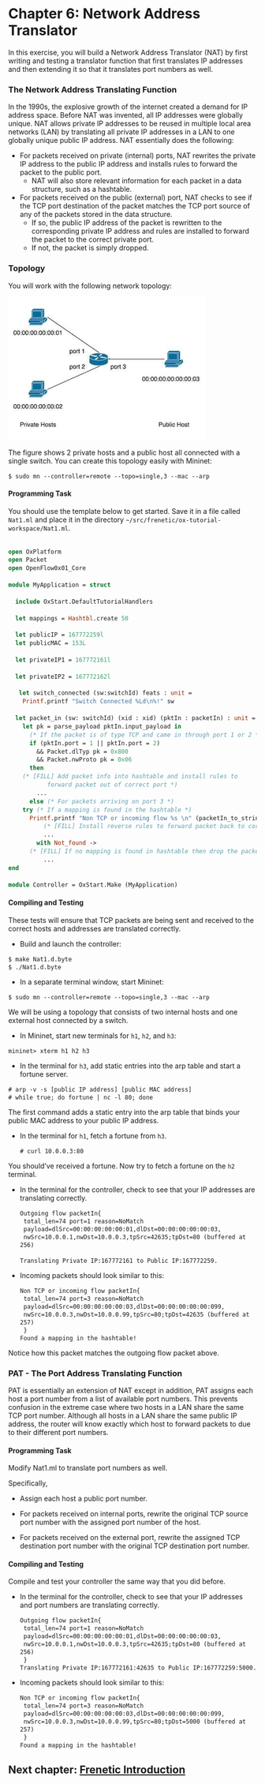 Chapter 6: Network Address Translator
==========================

In this exercise, you will build a Network Address Translator (NAT) by first writing and 
testing a translator function that first translates IP addresses and then extending
it so that it translates port numbers as well.

### The Network Address Translating Function

In the 1990s, the explosive growth of the internet created a demand for IP address space.
Before NAT was invented, all IP addresses were globally unique. NAT allows private IP addresses
to be reused in multiple local area networks (LAN) by translating all private IP addresses in
a LAN to one globally unique public IP address. NAT essentially does the following:

* For packets received on private (internal) ports, NAT rewrites the private IP address 
to the public IP address and installs rules to forward the packet to the public port.
    * NAT will also store relevant information for each packet in a data structure, 
      such as a hashtable.
* For packets received on the public (external) port, NAT checks to see if the TCP port 
  destination of the packet matches the TCP port source of any of the packets stored in
  the data structure.
    * If so, the public IP address of the packet is rewritten to the corresponding private
      IP address and rules are installed to forward the packet to the correct private port.
    * If not, the packet is simply dropped.

### Topology

You will work with the following network topology:

![images](images/NatTopo.jpg)

The figure shows 2 private hosts and a public host all connected with a single switch. You can create this topology easily with Mininet:

```
$ sudo mn --controller=remote --topo=single,3 --mac --arp
```
#### Programming Task

You should use the template below to get started. Save it in a file called `Nat1.ml` and
place it in the directory `~/src/frenetic/ox-tutorial-workspace/Nat1.ml`.

```ocaml

open OxPlatform
open Packet
open OpenFlow0x01_Core

module MyApplication = struct

  include OxStart.DefaultTutorialHandlers

  let mappings = Hashtbl.create 50

  let publicIP = 167772259l
  let publicMAC = 153L

  let privateIP1 = 167772161l

  let privateIP2 = 167772162l

   let switch_connected (sw:switchId) feats : unit = 
    Printf.printf "Switch Connected %Ld\n%!" sw

  let packet_in (sw: switchId) (xid : xid) (pktIn : packetIn) : unit = 
    let pk = parse_payload pktIn.input_payload in
      (* If the packet is of type TCP and came in through port 1 or 2 *)
      if (pktIn.port = 1 || pktIn.port = 2)  
        && Packet.dlTyp pk = 0x800 
        && Packet.nwProto pk = 0x06 
      then
	(* [FILL] Add packet info into hashtable and install rules to 
           forward packet out of correct port *)
        ...
      else (* For packets arriving on port 3 *)
	try (* If a mapping is found in the hashtable *)
	  Printf.printf "Non TCP or incoming flow %s \n" (packetIn_to_string pktIn);
          (* [FILL] Install reverse rules to forward packet back to correct host *)
          ...
        with Not_found -> 
	  (* [FILL] If no mapping is found in hashtable then drop the packet *)
          ...
end

module Controller = OxStart.Make (MyApplication)

```

#### Compiling and Testing

These tests will ensure that TCP packets are being sent and received to the correct hosts
and addresses are translated correctly.

 * Build and launch the controller:

  ```shell
  $ make Nat1.d.byte
  $ ./Nat1.d.byte
  ```

 * In a separate terminal window, start Mininet:

  ```shell
  $ sudo mn --controller=remote --topo=single,3 --mac --arp
  ```

We will be using a topology that consists of two internal hosts and one external host
connected by a switch.

 * In Mininet, start new terminals for `h1`, `h2`, and `h3`:

  ```
  mininet> xterm h1 h2 h3
  ```

 * In the terminal for `h3`, add static entries into the arp table and start a fortune
   server.

  ```
  # arp -v -s [public IP address] [public MAC address]
  # while true; do fortune | nc -l 80; done
  ```
The first command adds a static entry into the arp table that binds your public MAC
address to your public IP address.

* In the terminal for `h1`, fetch a fortune from `h3`.
  
  ```
  # curl 10.0.0.3:80
   ```
You should’ve received a fortune. Now try to fetch a fortune on the `h2` terminal.

* In the terminal for the controller, check to see that your IP addresses are translating
correctly.
  
  ```
  Outgoing flow packetIn{
   total_len=74 port=1 reason=NoMatch
   payload=dlSrc=00:00:00:00:00:01,dlDst=00:00:00:00:00:03,
   nwSrc=10.0.0.1,nwDst=10.0.0.3,tpSrc=42635;tpDst=80 (buffered at 256)
  
  Translating Private IP:167772161 to Public IP:167772259.
   ```
* Incoming packets should look similar to this:

  ```
  Non TCP or incoming flow packetIn{
   total_len=74 port=3 reason=NoMatch
   payload=dlSrc=00:00:00:00:00:03,dlDst=00:00:00:00:00:099,
   nwSrc=10.0.0.3,nwDst=10.0.0.99,tpSrc=80;tpDst=42635 (buffered at 257)
   }
  Found a mapping in the hashtable!
  ```
Notice how this packet matches the outgoing flow packet above.

### PAT - The Port Address Translating Function

PAT is essentially an extension of NAT except in addition, PAT assigns each host
a port number from a list of available port numbers. This prevents confusion in
the extreme case where two hosts in a LAN share the same TCP port number. Although
all hosts in a LAN share the same public IP address, the router will know exactly
which host to forward packets to due to their different port numbers.

#### Programming Task

Modify Nat1.ml to translate port numbers as well.

Specifically,

* Assign each host a public port number.

* For packets received on internal ports, rewrite the original TCP source port
number with the assigned port number of the host.

* For packets received on the external port, rewrite the assigned TCP destination
  port number with the original TCP destination port number.

#### Compiling and Testing

Compile and test your controller the same way that you did before.

* In the terminal for the controller, check to see that your IP addresses and port
  numbers are translating correctly.

  ```
  Outgoing flow packetIn{
   total_len=74 port=1 reason=NoMatch
   payload=dlSrc=00:00:00:00:00:01,dlDst=00:00:00:00:00:03,
   nwSrc=10.0.0.1,nwDst=10.0.0.3,tpSrc=42635;tpDst=80 (buffered at 256)
   }
  Translating Private IP:167772161:42635 to Public IP:167772259:5000.
  ```

* Incoming packets should look similar to this:
 
  ```
  Non TCP or incoming flow packetIn{
   total_len=74 port=3 reason=NoMatch
   payload=dlSrc=00:00:00:00:00:03,dlDst=00:00:00:00:00:099,
   nwSrc=10.0.0.3,nwDst=10.0.0.99,tpSrc=80;tpDst=5000 (buffered at 257)
   }
  Found a mapping in the hashtable!
  ```

## Next chapter: [Frenetic Introduction][Ch7]

[Ch7]: 07-Frenetic-Introduction